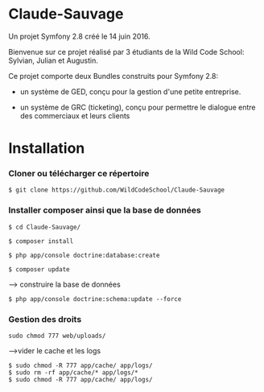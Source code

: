 Claude-Sauvage
==============

Un projet Symfony 2.8 créé le 14 juin 2016.

Bienvenue sur ce projet réalisé par 3 étudiants de la Wild Code School: Sylvian, Julian et Augustin.

Ce projet comporte deux Bundles construits pour Symfony 2.8:

- un système de GED, conçu pour la gestion d'une petite entreprise.

- un système de GRC (ticketing), conçu pour permettre le dialogue entre des commerciaux et leurs clients


# Installation



### Cloner ou télécharger ce répertoire


```
$ git clone https://github.com/WildCodeSchool/Claude-Sauvage
```


### Installer composer ainsi que la base de données


```
$ cd Claude-Sauvage/

$ composer install

$ php app/console doctrine:database:create

$ composer update
```

--> construire la base de données

```
$ php app/console doctrine:schema:update --force
```

### Gestion des droits


```
sudo chmod 777 web/uploads/
```

-->vider le cache et les logs

```
$ sudo chmod -R 777 app/cache/ app/logs/
$ sudo rm -rf app/cache/* app/logs/*
$ sudo chmod -R 777 app/cache/ app/logs/
```



